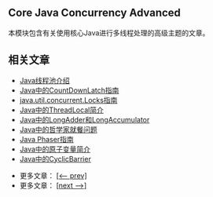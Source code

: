 ## Core Java Concurrency Advanced

本模块包含有关使用核心Java进行多线程处理的高级主题的文章。

## 相关文章

+ [Java线程池介绍](docs/Java线程池介绍.md)
+ [Java中的CountDownLatch指南](docs/Java中的CountDownLatch指南.md)
+ [java.util.concurrent.Locks指南](docs/java.util.concurrent.Locks指南.md)
+ [Java中的ThreadLocal简介](docs/Java中的ThreadLocal简介.md)
+ [Java中的LongAdder和LongAccumulator](docs/Java中的LongAdder和LongAccumulator.md)
+ [Java中的哲学家就餐问题](docs/Java中的哲学家就餐问题.md)
+ [Java Phaser指南](docs/Java-Phaser指南.md)
+ [Java中的原子变量简介](docs/Java中的原子变量简介.md)
+ [Java中的CyclicBarrier](docs/Java中的CyclicBarrier.md)

- 更多文章： [[<-- prev]](../java-concurrency-basic-3/README.md)
- 更多文章： [[next -->]](../java-concurrency-advanced-2/README.md)